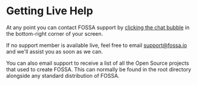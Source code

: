 # Getting Live Help

At any point you can contact FOSSA support by [clicking the chat bubble](javascript:window.Intercom%28'showNewMessage'%29) in the bottom-right corner of your screen.

If no support member is available live, feel free to email [support@fossa.io](mailto:support@fossa.io) and we'll assist you as soon as we can.

You can also email support to receive a list of all the Open Source projects that used to create FOSSA.  This can normally be found in the root directory alongside any standard distribution of FOSSA.